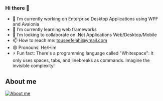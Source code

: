 ### Hi there 👋

- 🔭 I’m currently working on Enterprise Desktop Applications using WPF and Avalonia
- 🌱 I’m currently learning web frameworks
- 👯 I’m looking to collaborate on .Net Applications Web/Desktop/Mobile
- 📫 How to reach me: touseefelahi@ymail.com
- 😄 Pronouns: He/Him
- ⚡ Fun fact: There's a programming language called "Whitespace": It only uses spaces, tabs, and linebreaks as commands. Imagine the invisible complexity!

## About me

[![About me](https://github-readme-stats.vercel.app/api?username=touseefelahi&show_icons=true&theme=dracula)]()

